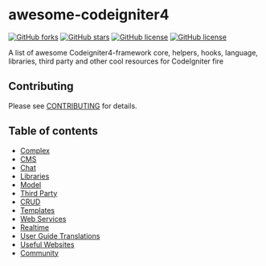# awesome-codeigniter4
[![GitHub forks](https://img.shields.io/github/forks/truelineinfotech/awesome-codeigniter4?style=flat&color=brightgreen)](https://github.com/truelineinfotech/awesome-codeigniter4/network)
[![GitHub stars](https://img.shields.io/github/stars/truelineinfotech/awesome-codeigniter4?style=flat)](https://github.com/truelineinfotech/awesome-codeigniter4/stargazers)
[![GitHub license](https://img.shields.io/github/license/truelineinfotech/awesome-codeigniter4?style=flat)](https://github.com/truelineinfotech/awesome-codeigniter4/blob/master/LICENSE)
[![GitHub license](https://img.shields.io/badge/awesome-CI4-orange?style=flat)](https://github.com/truelineinfotech/awesome-codeigniter4)
<br>

A list of awesome Codeigniter4-framework core, helpers, hooks, language, libraries, third party and other cool resources for CodeIgniter fire

## Contributing
Please see [CONTRIBUTING](CONTRIBUTING.md) for details.

## Table of contents
* [Complex](#complex)
* [CMS](#cms)
* [Chat](#chat)
* [Libraries](#libraries)
* [Model](#model)
* [Third Party](#third-party)
* [CRUD](#crud)
* [Templates](#templates)
* [Web Services](#web-services)
* [Realtime](#realtime)
* [User Guide Translations](#user-guide-translations)
* [Useful Websites](#useful-websites)
* [Community](#community)
